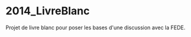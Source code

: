 2014_LivreBlanc
===============

Projet de livre blanc pour poser les bases d'une discussion avec la FEDE.
